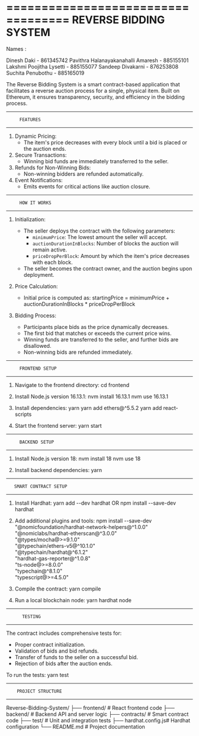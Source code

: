 ===================================
         REVERSE BIDDING SYSTEM
===================================

Names :

Dinesh Daki - 861345742
Pavithra Halanayakanahalli Amaresh - 885155101
Lakshmi Poojitha Lysetti - 885155077
Sandeep Divakarni - 876253808
Suchita Penubothu - 885165019

The Reverse Bidding System is a smart contract-based application that facilitates a reverse auction process for a single, physical item. Built on Ethereum, it ensures transparency, security, and efficiency in the bidding process.

-----------------------------------
         FEATURES
-----------------------------------
1. Dynamic Pricing:
   - The item's price decreases with every block until a bid is placed or the auction ends.
2. Secure Transactions:
   - Winning bid funds are immediately transferred to the seller.
3. Refunds for Non-Winning Bids:
   - Non-winning bidders are refunded automatically.
4. Event Notifications:
   - Emits events for critical actions like auction closure.

-----------------------------------
         HOW IT WORKS
-----------------------------------
1. Initialization:
   - The seller deploys the contract with the following parameters:
     - `minimumPrice`: The lowest amount the seller will accept.
     - `auctionDurationInBlocks`: Number of blocks the auction will remain active.
     - `priceDropPerBlock`: Amount by which the item's price decreases with each block.
   - The seller becomes the contract owner, and the auction begins upon deployment.

2. Price Calculation:
   - Initial price is computed as:
     startingPrice = minimumPrice + auctionDurationInBlocks * priceDropPerBlock

3. Bidding Process:
   - Participants place bids as the price dynamically decreases.
   - The first bid that matches or exceeds the current price wins.
   - Winning funds are transferred to the seller, and further bids are disallowed.
   - Non-winning bids are refunded immediately.

-----------------------------------
         FRONTEND SETUP
-----------------------------------
1. Navigate to the frontend directory:
   cd frontend

2. Install Node.js version 16.13.1:
   nvm install 16.13.1
   nvm use 16.13.1

3. Install dependencies:
   yarn
   yarn add ethers@^5.5.2
   yarn add react-scripts

4. Start the frontend server:
   yarn start

-----------------------------------
         BACKEND SETUP
-----------------------------------
1. Install Node.js version 18:
   nvm install 18
   nvm use 18

2. Install backend dependencies:
   yarn


-----------------------------------
       SMART CONTRACT SETUP
-----------------------------------
1. Install Hardhat:
   yarn add --dev hardhat
   OR
   npm install --save-dev hardhat

2. Add additional plugins and tools:
   npm install --save-dev \
   "@nomicfoundation/hardhat-network-helpers@^1.0.0" \
   "@nomiclabs/hardhat-etherscan@^3.0.0" \
   "@types/mocha@>=9.1.0" \
   "@typechain/ethers-v5@^10.1.0" \
   "@typechain/hardhat@^6.1.2" \
   "hardhat-gas-reporter@^1.0.8" \
   "ts-node@>=8.0.0" \
   "typechain@^8.1.0" \
   "typescript@>=4.5.0"

3. Compile the contract:
   yarn compile

4. Run a local blockchain node:
   yarn hardhat node

-----------------------------------
          TESTING
-----------------------------------
The contract includes comprehensive tests for:
- Proper contract initialization.
- Validation of bids and bid refunds.
- Transfer of funds to the seller on a successful bid.
- Rejection of bids after the auction ends.

To run the tests:
   yarn test

-----------------------------------
        PROJECT STRUCTURE
-----------------------------------
Reverse-Bidding-System/
├── frontend/        # React frontend code
├── backend/         # Backend API and server logic
├── contracts/       # Smart contract code
├── test/            # Unit and integration tests
├── hardhat.config.js# Hardhat configuration
└── README.md        # Project documentation

